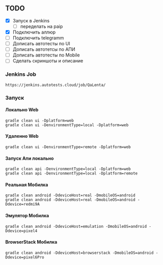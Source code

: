 
## TODO

- [X] Запуск в Jenkins
    - [ ] переделать на paip
- [X] Подключить аллюр
- [ ] Подключить telegramm
- [ ] Дописать автотесты по UI
- [ ] Дописать автотетсы по АПИ
- [ ] Дописать автотесты по Mobile
- [ ] Сделать скриншоты и описание

### Jenkins Job

```
https://jenkins.autotests.cloud/job/QaLenta/
```


### Запуск

#### Локально Web
```
gradle clean ui -Dplatform=web
gradle clean ui -DenvironmentType=local -Dplatform=web
```
#### Удаленно Web
```
gradle clean ui -DenvironmentType=remote -Dplatform=web
```
#### Запуск Апи локально
```
gradle clean api -DenvironmentType=local -Dplatform=web
gradle clean api -DenvironmentType=local -Dplatform=remote
```
#### Реальная Мобилка
```
gradle clean android -DdeviceHost=real -DmobileOS=android
gradle clean android -DdeviceHost=real -DmobileOS=android -Ddevice=redmi9A
```
#### Эмулятор Мобилка
```
gradle clean android -DdeviceHost=emulation -DmobileOS=android -Ddevice=pixel4
```
#### BrowserStack Мобилка
```
gradle clean android -DdeviceHost=browserstack -DmobileOS=android -Ddevice=pixel6Pro
```
